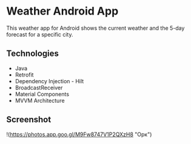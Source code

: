 # Weather Android App
This weather app for Android shows the current weather and the 5-day forecast for a specific city.

## Technologies
- Java
- Retrofit
- Dependency Injection - Hilt
- BroadcastReceiver
- Material Components
- MVVM Architecture

## Screenshot
!(https://photos.app.goo.gl/M9Fw8747V1P2QXzH8 "Орк")

